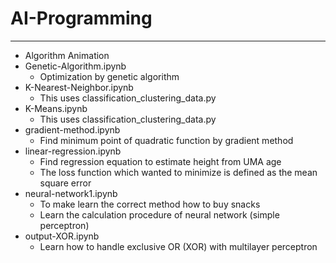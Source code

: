 # AI-Programming
------------------------------
* Algorithm Animation
* Genetic-Algorithm.ipynb
  * Optimization by genetic algorithm
* K-Nearest-Neighbor.ipynb
  * This uses classification_clustering_data.py
* K-Means.ipynb
  * This uses classification_clustering_data.py
* gradient-method.ipynb
  * Find minimum point of quadratic function by gradient method
* linear-regression.ipynb
  * Find regression equation to estimate height from UMA age  
  * The loss function which wanted to minimize is defined as the mean square error
* neural-network1.ipynb
  * To make learn the correct method how to buy snacks
  * Learn the calculation procedure of neural network (simple perceptron)
* output-XOR.ipynb
  * Learn how to handle exclusive OR (XOR) with multilayer perceptron

